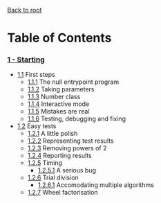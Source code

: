 [Back to root](../README.md)

# Table of Contents

### [1 - Starting](./Chapters/1_Starting.md)
* [1.1](./Chapters/1_Starting.md#11-first-steps) First steps
   * [1.1.1](./Chapters/1_Starting.md#111-the-null-entrypoint-program) The null entrypoint program
   * [1.1.2](./Chapters/1_Starting.md#112-taking-parameters) Taking parameters
   * [1.1.3](./Chapters/1_Starting.md#113-number-class) Number class
   * [1.1.4](./Chapters/1_Starting.md#114-interactive-mode) Interactive mode
   * [1.1.5](./Chapters/1_Starting.md#115-mistakes-are-real) Mistakes are real
   * [1.1.6](./Chapters/1_Starting.md#116-testing-debugging-and-fixing) Testing, debugging and fixing
* [1.2](./Chapters/1_Starting.md#12-easy-tests) Easy tests
   * [1.2.1](./Chapters/1_Starting.md#121-a-little-polish) A little polish
   * [1.2.2](./Chapters/1_Starting.md#122-representing-test-results) Representing test results
   * [1.2.3](./Chapters/1_Starting.md#123-removing-powers-of-2) Removing powers of 2
   * [1.2.4](./Chapters/1_Starting.md#124-reporting-results) Reporting results
   * [1.2.5](./Chapters/1_Starting.md#125-timing) Timing
      * [1.2.5.1](./Chapters/1_Starting.md#1251-a-serious-bug) A serious bug
   * [1.2.6](./Chapters/1_Starting.md#126-trial-division) Trial division
	  * [1.2.6.1](./Chapters/1_Starting.md#1261-accomodating-multiple-algorithms) Accomodating multiple algorithms
   * [1.2.7](./Chapters/1_Starting.md#127-wheel-factorisation) Wheel factorisation

